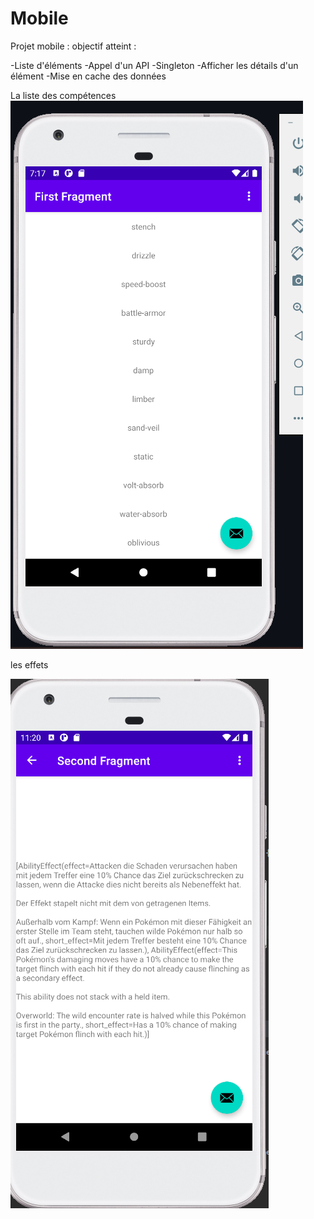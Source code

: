 # Mobile

Projet mobile : objectif atteint :

-Liste d'éléments
-Appel d'un API
-Singleton
-Afficher les détails d'un élément
-Mise en cache des données

La liste des compétences
![alt text](https://raw.githubusercontent.com/Tsirava/Mobile/master/images%20mobile/Listeability.PNG)






les effets

![alt text](https://github.com/Tsirava/Mobile/blob/master/images%20mobile/ability%20detailm.PNG?raw=true)
